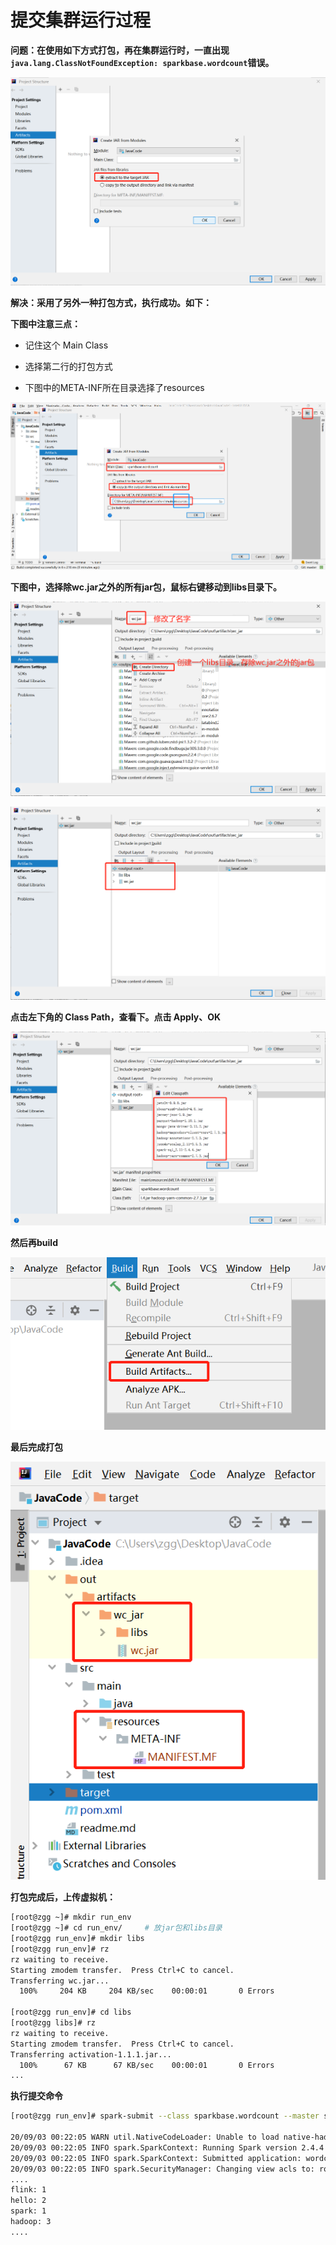 # 提交集群运行过程

**问题：在使用如下方式打包，再在集群运行时，一直出现`java.lang.ClassNotFoundException: sparkbase.wordcount`错误。**

![submitcluster01](./image/submitcluster01.png)

**解决：采用了另外一种打包方式，执行成功。如下：**

**下图中注意三点：**

- 记住这个 Main Class

- 选择第二行的打包方式

- 下图中的META-INF所在目录选择了resources

![submitcluster02](./image/submitcluster02.png)

**下图中，选择除wc.jar之外的所有jar包，鼠标右键移动到libs目录下。**

![submitcluster03](./image/submitcluster03.png)

![submitcluster04](./image/submitcluster04.png)

**点击左下角的 Class Path，查看下。点击 Apply、OK**

![submitcluster06](./image/submitcluster06.png)

**然后再build**

![submitcluster05](./image/submitcluster05.png)

**最后完成打包**

![submitcluster07](./image/submitcluster07.png)

**打包完成后，上传虚拟机：**

```sh
[root@zgg ~]# mkdir run_env
[root@zgg ~]# cd run_env/     # 放jar包和libs目录
[root@zgg run_env]# mkdir libs
[root@zgg run_env]# rz
rz waiting to receive.
Starting zmodem transfer.  Press Ctrl+C to cancel.
Transferring wc.jar...
  100%     204 KB     204 KB/sec    00:00:01       0 Errors  

[root@zgg run_env]# cd libs
[root@zgg libs]# rz
rz waiting to receive.
Starting zmodem transfer.  Press Ctrl+C to cancel.
Transferring activation-1.1.1.jar...
  100%      67 KB      67 KB/sec    00:00:01       0 Errors  
...
```

**执行提交命令**

```sh
[root@zgg run_env]# spark-submit --class sparkbase.wordcount --master spark://zgg:7077  wc.jar hdfs://zgg:9000/in/wc.txt

20/09/03 00:22:05 WARN util.NativeCodeLoader: Unable to load native-hadoop library for your platform... using builtin-java classes where applicable
20/09/03 00:22:05 INFO spark.SparkContext: Running Spark version 2.4.4
20/09/03 00:22:05 INFO spark.SparkContext: Submitted application: wordcount
20/09/03 00:22:05 INFO spark.SecurityManager: Changing view acls to: root
....
flink: 1
hello: 2
spark: 1
hadoop: 3
....
```